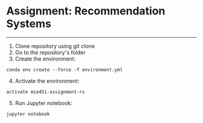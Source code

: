 # Assignment: Recommendation Systems
--------
1. Clone repository using git clone
2. Go to the repository's folder
3. Create the environment:
```
conda env create --force -f environment.yml
```
4. Activate the environment:
```
activate mie451-assignment-rs
```
5. Run Jupyter notebook:
```
jupyter notebook
```

